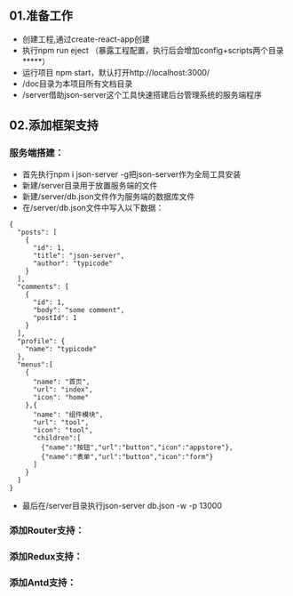 ## 01.准备工作
- 创建工程,通过create-react-app创建
- 执行npm run eject （暴露工程配置，执行后会增加config+scripts两个目录*****）
- 运行项目 npm start，默认打开http://localhost:3000/
- /doc目录为本项目所有文档目录
- /server借助json-server这个工具快速搭建后台管理系统的服务端程序
## 02.添加框架支持
### 服务端搭建：
- 首先执行npm i json-server -g把json-server作为全局工具安装
- 新建/server目录用于放置服务端的文件
- 新建/server/db.json文件作为服务端的数据库文件
- 在/server/db.json文件中写入以下数据：
``` 
{
  "posts": [
    {
      "id": 1,
      "title": "json-server",
      "author": "typicode"
    }
  ],
  "comments": [
    {
      "id": 1,
      "body": "some comment",
      "postId": 1
    }
  ],
  "profile": {
    "name": "typicode"
  },
  "menus":[
    {
      "name": "首页",
      "url": "index",
      "icon": "home"
    },{
      "name": "组件模块",
      "url": "tool",
      "icon": "tool",
      "children":[
        {"name":"按钮","url":"button","icon":"appstore"},
        {"name":"表单","url":"button","icon":"form"}
      ]
    }
  ]
}
```
- 最后在/server目录执行json-server db.json -w -p 13000
### 添加Router支持：


### 添加Redux支持：


### 添加Antd支持：